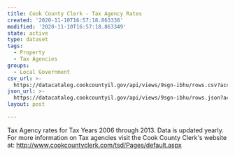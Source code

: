 ```yaml
---
title: Cook County Clerk - Tax Agency Rates
created: '2020-11-10T16:57:18.863338'
modified: '2020-11-10T16:57:18.863349'
state: active
type: dataset
tags:
  - Property
  - Tax Agencies
groups:
  - Local Government
csv_url: >-
  https://datacatalog.cookcountyil.gov/api/views/9sgn-ibhu/rows.csv?accessType=DOWNLOAD
json_url: >-
  https://datacatalog.cookcountyil.gov/api/views/9sgn-ibhu/rows.json?accessType=DOWNLOAD
layout: post

---
```

Tax Agency rates for Tax Years 2006 through 2013. Data is updated yearly. For more information on Tax agencies visit the Cook County Clerk's website at: http://www.cookcountyclerk.com/tsd/Pages/default.aspx
